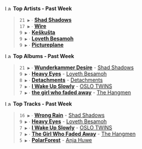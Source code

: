 <!--START_LASTFM_ARTISTS:{"period": "7day", "rows": 5}-->
<a href="https://last.fm" target="_blank"><img src="https://user-images.githubusercontent.com/17434202/215290617-e793598d-d7c9-428f-9975-156db1ba89cc.svg" alt="Last.fm Logo" width="18" height="13"/></a> **Top Artists - Past Week**

> `21 ▶️` ∙ **[Shad Shadows](https://www.last.fm/music/Shad+Shadows)**<br/>
> `17 ▶️` ∙ **[Wire](https://www.last.fm/music/Wire)**<br/>
> `9 ▶️` ∙ **[Keškušta](https://www.last.fm/music/Ke%C5%A1ku%C5%A1ta)**<br/>
> `9 ▶️` ∙ **[Loveth Besamoh](https://www.last.fm/music/Loveth+Besamoh)**<br/>
> `9 ▶️` ∙ **[Pictureplane](https://www.last.fm/music/Pictureplane)**<br/>
<!--END_LASTFM_ARTISTS-->

<!--START_LASTFM_ALBUMS:{"period": "7day", "rows": 5}-->
<a href="https://last.fm" target="_blank"><img src="https://user-images.githubusercontent.com/17434202/215290617-e793598d-d7c9-428f-9975-156db1ba89cc.svg" alt="Last.fm Logo" width="18" height="13"/></a> **Top Albums - Past Week**

> `21 ▶️` ∙ **[Wunderkammer Desire](https://www.last.fm/music/Shad+Shadows/Wunderkammer+Desire)** - [Shad Shadows](https://www.last.fm/music/Shad+Shadows)<br/>
> `9 ▶️` ∙ **[Heavy Eyes](https://www.last.fm/music/Loveth+Besamoh/Heavy+Eyes)** - [Loveth Besamoh](https://www.last.fm/music/Loveth+Besamoh)<br/>
> `8 ▶️` ∙ **[Detachments](https://www.last.fm/music/Detachments/Detachments)** - [Detachments](https://www.last.fm/music/Detachments)<br/>
> `7 ▶️` ∙ **[I Wake Up Slowly](https://www.last.fm/music/OSLO+TWINS/I+Wake+Up+Slowly)** - [OSLO TWINS](https://www.last.fm/music/OSLO+TWINS)<br/>
> `7 ▶️` ∙ **[the girl who faded away](https://www.last.fm/music/The+Hangmen/the+girl+who+faded+away)** - [The Hangmen](https://www.last.fm/music/The+Hangmen)<br/>
<!--END_LASTFM_ALBUMS-->

<!--START_LASTFM_TRACKS:{"period": "7day", "rows": 5}-->
<a href="https://last.fm" target="_blank"><img src="https://user-images.githubusercontent.com/17434202/215290617-e793598d-d7c9-428f-9975-156db1ba89cc.svg" alt="Last.fm Logo" width="18" height="13"/></a> **Top Tracks - Past Week**

> `16 ▶️` ∙ **[Wrong Rain](https://www.last.fm/music/Shad+Shadows/_/Wrong+Rain)** - [Shad Shadows](https://www.last.fm/music/Shad+Shadows)<br/>
> `9 ▶️` ∙ **[Heavy Eyes](https://www.last.fm/music/Loveth+Besamoh/_/Heavy+Eyes)** - [Loveth Besamoh](https://www.last.fm/music/Loveth+Besamoh)<br/>
> `7 ▶️` ∙ **[I Wake Up Slowly](https://www.last.fm/music/OSLO+TWINS/_/I+Wake+Up+Slowly)** - [OSLO TWINS](https://www.last.fm/music/OSLO+TWINS)<br/>
> `7 ▶️` ∙ **[The Girl Who Faded Away](https://www.last.fm/music/The+Hangmen/_/The+Girl+Who+Faded+Away)** - [The Hangmen](https://www.last.fm/music/The+Hangmen)<br/>
> `5 ▶️` ∙ **[PolarForest](https://www.last.fm/music/Anja+Huwe/_/PolarForest)** - [Anja Huwe](https://www.last.fm/music/Anja+Huwe)<br/>
<!--END_LASTFM_TRACKS-->